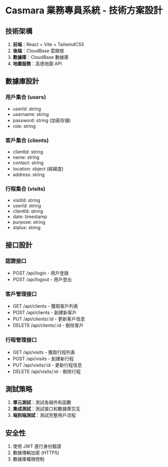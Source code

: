 # Casmara 業務專員系統 - 技術方案設計

## 技術架構

1. **前端**：React + Vite + TailwindCSS
2. **後端**：CloudBase 雲開發
3. **數據庫**：CloudBase 數據庫
4. **地圖服務**：高德地圖 API

## 數據庫設計

### 用戶集合 (users)
- userId: string
- username: string
- password: string (加密存儲)
- role: string

### 客戶集合 (clients)
- clientId: string
- name: string
- contact: string
- location: object (經緯度)
- address: string

### 行程集合 (visits)
- visitId: string
- userId: string
- clientId: string
- date: timestamp
- purpose: string
- status: string

## 接口設計

### 認證接口
- POST /api/login - 用戶登錄
- POST /api/logout - 用戶登出

### 客戶管理接口
- GET /api/clients - 獲取客戶列表
- POST /api/clients - 創建新客戶
- PUT /api/clients/:id - 更新客戶信息
- DELETE /api/clients/:id - 刪除客戶

### 行程管理接口
- GET /api/visits - 獲取行程列表
- POST /api/visits - 創建新行程
- PUT /api/visits/:id - 更新行程信息
- DELETE /api/visits/:id - 刪除行程

## 測試策略

1. **單元測試**：測試各組件和函數
2. **集成測試**：測試接口和數據庫交互
3. **端到端測試**：測試完整用戶流程

## 安全性

1. 使用 JWT 進行身份驗證
2. 數據傳輸加密 (HTTPS)
3. 數據庫權限控制
